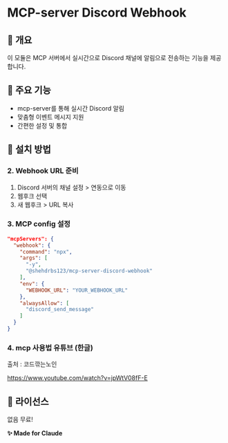 # MCP-server Discord Webhook

## 📌 개요
이 모듈은 MCP 서버에서 실시간으로 Discord 채널에 알림으로 전송하는 기능을 제공합니다.

## 🚀 주요 기능
- mcp-server를 통해 실시간 Discord 알림
- 맞춤형 이벤트 메시지 지원
- 간편한 설정 및 통합

## 🔧 설치 방법

### 2. Webhook URL 준비
1. Discord 서버의 채널 설정 > 연동으로 이동
2. 웹후크 선택
3. 새 웹후크 > URL 복사

### 3. MCP config 설정

```json
"mcpServers": {
  "webhook": {
    "command": "npx",
    "args": [
      "-y",
      "@shehdrbs123/mcp-server-discord-webhook"
    ],
    "env": {
      "WEBHOOK_URL": "YOUR_WEBHOOK_URL"
    },
    "alwaysAllow": [
      "discord_send_message"
    ]
  }
}
```

### 4. mcp 사용법 유튜브 (한글)

출처 : 코드깎는노인

https://www.youtube.com/watch?v=jpWtV08fF-E

## 📄 라이선스

없음 무료!

**✨ Made for Claude**
